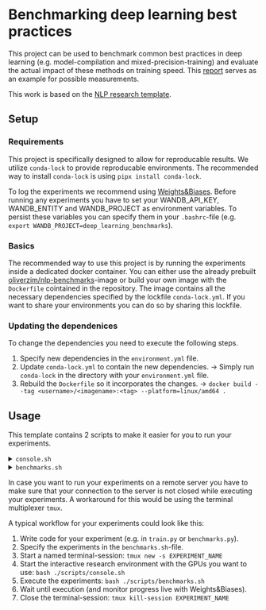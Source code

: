 # Benchmarking deep learning best practices

This project can be used to benchmark common best practices in deep learning (e.g. model-compilation and mixed-precision-training) and evaluate the actual impact of these methods on training speed. This [report](https://api.wandb.ai/links/nlp_benchmarks/p9dltkjf) serves as an example for possible measurements.

This work is based on the [NLP research template](https://github.com/konstantinjdobler/nlp-research-template).

## Setup
### Requirements
This project is specifically designed to allow for reproducable results. We utilize ```conda-lock``` to provide reproducable environments. The recommended way to install ```conda-lock``` is using ```pipx install conda-lock```.

To log the experiments we recommend using [Weights&Biases](https://wandb.ai/). Before running any experiments you have to set your WANDB_API_KEY, WANDB_ENTITY and WANDB_PROJECT as environment variables. To persist these variables you can specify them in your ```.bashrc```-file (e.g. ```export WANDB_PROJECT=deep_learning_benchmarks```).
### Basics
The recommended way to use this project is by running the experiments inside a dedicated docker container. You can either use the already prebuilt [oliverzim/nlp-benchmarks](https://hub.docker.com/r/oliverzim/nlp-benchmarks)-image or build your own image with the ```Dockerfile``` cointained in the repository. The image contains all the necessary dependencies specified by the lockfile ```conda-lock.yml```. If you want to share your environments you can do so by sharing this lockfile.
### Updating the dependenices
To change the dependencies you need to execute the following steps.
1. Specify new dependencies in the ```environment.yml``` file.
2. Update  ```conda-lock.yml``` to contain the new dependencies. -> Simply run ```conda-lock``` in the directory with your ```environment.yml``` file.
3. Rebuild the ```Dockerfile``` so it incorporates the changes. -> ```docker build --tag <username>/<imagename>:<tag> --platform=linux/amd64 .```


## Usage
This template contains 2 scripts to make it easier for you to run your experiments.
<details><summary><code>console.sh</code></summary>
<p>

The ```console.sh```-script is used to start an interactive session inside the research environment. It lets you specify which gpu devices you want to use for the experiments, allows for persistent caching (e.g. for tokenizers and preprocessed datasets) and automatically mounts the necessary directories into the docker container.
To execute this script run ```bash ./scripts/console.sh``` from the directory that contains the ```train.py``` file.

</details>
<details><summary><code>benchmarks.sh</code></summary>
<p>

In the ```benchmarks.sh```-script you specify the experiments you want to run by setting different flags for program execution. A simple example to understand the effect of mixed-precision training could look like this:
```bash
# add your benchmarks here:
python train.py --val_before_training=False --training_goal=200000 -d ./data/sw --wandb_run_name=precision-16   --batch_size_per_device=42 --workers=1 --precision=16-mixed --compile=true --force_deterministic=false
python train.py --val_before_training=False --training_goal=200000 -d ./data/sw --wandb_run_name=precision-32   --batch_size_per_device=42 --workers=1 --precision=32 --compile=true --force_deterministic=false
```

To execute this script run ```bash ./scripts/benchmarks.sh``` from the directory that contains the ```train.py``` file.

</details>
<p>

In case you want to run your experiments on a remote server you have to make sure that your connection to the server is not closed while executing your experiments. A workaround for this would be using the terminal multiplexer ```tmux```.

A typical workflow for your experiments could look like this:
1. Write code for your experiment (e.g. in ```train.py``` or ```benchmarks.py```).
2. Specify the experiments in the ```benchmarks.sh```-file.
2. Start a named terminal-session: ```tmux new -s EXPERIMENT_NAME```
3. Start the interactive research environment with the GPUs you want to use: ```bash ./scripts/console.sh```
4. Execute the experiments: ```bash ./scripts/benchmarks.sh```
5. Wait until execution (and monitor progress live with Weights&Biases).
6. Close the terminal-session: ```tmux kill-session EXPERIMENT_NAME```